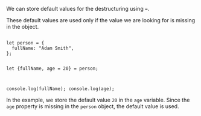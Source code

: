 We can store default values
for the destructuring using `=`.

These default values are used
only if the value we are looking
for is missing in the object.


<Editor lang="javascript">
<code>
let person = {
  fullName: "Adam Smith",
};

let {fullName, age = 20} = person;

console.log(fullName);
console.log(age);
</code>
</Editor>

In the example, we store the
default value `20` in the
`age` variable.
Since the `age` property is
missing in the `person`
object, the default value is used.